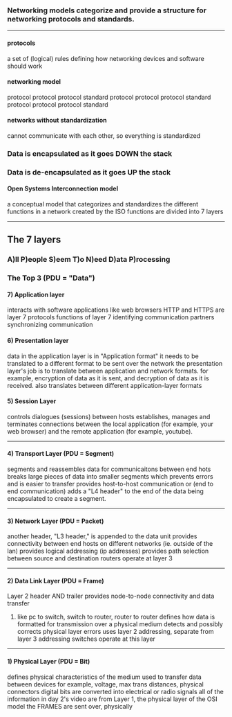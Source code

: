 ### Networking models categorize and provide a structure for networking protocols and standards.

----

#### protocols
a set of (logical) rules defining how networking devices and software should work
#### networking model 
protocol protocol protocol standard
protocol protocol protocol standard
protocol protocol protocol standard
#### networks without standardization
cannot communicate with each other, so everything is standardized

### Data is encapsulated as it goes DOWN the stack
### Data is de-encapsulated as it goes UP the stack

#### Open Systems Interconnection model
a conceptual model that categorizes and standardizes the different functions in a network
created by the ISO
functions are divided into 7 layers

----
## The 7 layers

### A)ll P)eople S)eem T)o N)eed D)ata P)rocessing

### The Top 3 (PDU = "Data")
#### 7) Application layer
interacts with software applications like web browsers
HTTP and HTTPS are layer 7 protocols
functions of layer 7
	identifying communication partners
	synchronizing communication

#### 6) Presentation layer
data in the application layer is in "Application format"
it needs to be translated to a different format to be sent over the network
the presentation layer's job is to translate between application and network formats.
for example, encryption of data as it is sent, and decryption of data as it is received.
also translates between different application-layer formats

#### 5) Session Layer
controls dialogues (sessions) between hosts
establishes, manages and terminates connections between the local application (for example, your web browser) and the remote application (for example, youtube).

----
#### 4) Transport Layer (PDU = Segment)
segments and reassembles data for communicaitons between end hots
breaks large pieces of data into smaller segments which prevents errors and is easier to transfer
provides host-to-host communication
	or (end to end communication)
adds a "L4 header" to the end of the data being encapsulated to create a segment.

----

#### 3) Network Layer (PDU = Packet)
another header, "L3 header," is appended to the data unit
provides connectivity between end hosts on different networks (ie. outside of the lan)
provides logical addressing (ip addresses)
provides path selection between source and destination
routers operate at layer 3

----
#### 2) Data Link Layer (PDU = Frame)
Layer 2 header AND trailer
provides node-to-node connectivity and data transfer
1) like pc to switch, switch to router, router to router
defines how data is formatted for transmission over a physical medium
detects and possibly corrects physical layer errors
uses layer 2 addressing, separate from layer 3 addressing
switches operate at this layer

----

#### 1) Physical Layer (PDU = Bit)
defines physical characteristics of the medium used to transfer data between devices
for example, voltage, max trans distances, physical connectors
digital bits are converted into electrical or radio signals
all of the information in day 2's video are from Layer 1, the physical layer of the OSI model
the FRAMES are sent over, physically
